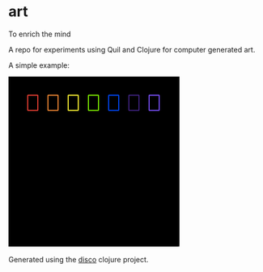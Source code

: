 art
===

To enrich the mind

A repo for experiments using Quil and Clojure for computer generated art.

A simple example:

<img src="https://raw.githubusercontent.com/shriphani/art/master/disco/rainbow_disco.gif" />

Generated using the [disco](https://github.com/shriphani/art/tree/master/disco) clojure project.
